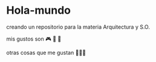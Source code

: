 # Hola-mundo

creando un repositorio para la materia Arquitectura y S.O.

mis gustos son :video_game: :guitar: :pizza:

otras cosas que me gustan :game_die::book::art:
